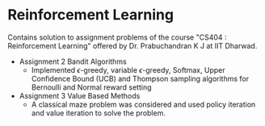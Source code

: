 # Reinforcement Learning 
Contains solution to assignment problems of the course "CS404 : Reinforcement Learning" offered by Dr. Prabuchandran K J at IIT Dharwad.

* Assignment 2 Bandit Algorithms
  * Implemented $`\epsilon`$-greedy, variable $\epsilon$-greedy, Softmax, Upper Confidence Bound (UCB) and Thompson sampling algorithms for Bernoulli and Normal reward setting
* Assignment 3 Value Based Methods
  * A classical maze problem was considered and used policy iteration and value iteration to solve the problem.
